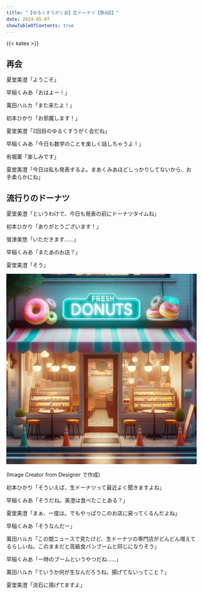 ```yaml
---
title: "【ゆるくすうがく会】生ドーナツ【第4話】"
date: 2024-05-07
showTableOfContents: true
---
```


{{< katex >}}

## 再会

夏堂美澄「ようこそ」

早稲くみあ「おはよー！」

萬田ハルカ「また来たよ！」

初本ひかり「お邪魔します！」

夏堂美澄「2回目のゆるくすうがく会だね」

早稲くみあ「今日も数学のことを楽しく話しちゃうよ！」

有堀菫「楽しみです」

夏堂美澄「今日は私も発表するよ。まあくみあほどしっかりしてないから、お手柔らかにね」

## 流行りのドーナツ

夏堂美澄「というわけで、今日も発表の前にドーナツタイムね」

初本ひかり「ありがとうございます！」

蛍津美悠「いただきます……」

早稲くみあ「またあのお店？」

夏堂美澄「そう」

![](./featured.jpg)

(Image Creator from Designer で作成)

初本ひかり「そういえば、生ドーナツって最近よく聞きますよね」

早稲くみあ「そうだね。美澄は食べたことある？」

夏堂美澄「まぁ、一度は。でもやっぱりこのお店に戻ってくるんだよね」

早稲くみあ「そうなんだー」

萬田ハルカ「この間ニュースで見たけど、生ドーナツの専門店がどんどん増えてるらしいね。このままだと高級食パンブームと同じになりそう」

早稲くみあ「一時のブームというやつだね……」

萬田ハルカ「ていうか何が生なんだろうね。揚げてないってこと？」

夏堂美澄「流石に揚げてますよ」

